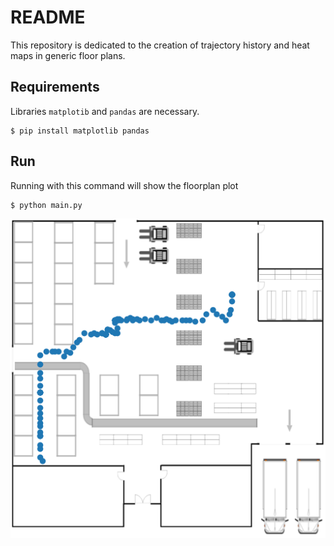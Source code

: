 # README

This repository is dedicated to the creation of trajectory history and heat maps in generic floor plans.

## Requirements

Libraries ```matplotib``` and ```pandas``` are necessary.
```
$ pip install matplotlib pandas
```

## Run

Running with this command will show the floorplan plot
```
$ python main.py
```

![Trajectory in the Floor Plan](images/FloorPlan_with_trajectory.png)